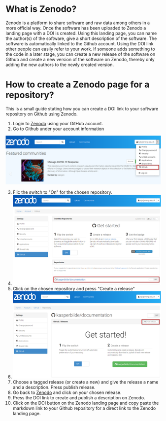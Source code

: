 # What is Zenodo?
Zenodo is a platform to share software and raw data among others in a more official way. Once the software has been uploaded to Zenodo a landing page with a DOI is created. Using this landing page, you can name the author(s) of the software, give a short description of the software. The software is automatically linked to the Github account. Using the DOI link other people can easily refer to your work. If someone adds something to the code in a later stage, you can create a new release of the software on Github and create a new version of the software on Zenodo, thereby only adding the new authors to the newly created version.

# How to create a Zenodo page for a repository?
This is a small guide stating how you can create a DOI link to your software repository on Github using Zenodo.

1. Login to [Zenodo](https://zenodo.org/) using your GitHub account.
2. Go to Github under your account information

  ![Go to Github under your account](zenodo1.png)

3. Flic the switch to "On" for the chosen repository.
  1. ![Flic the switch to "On"](https://github.com/AAU-OpenFOAM/documentation/blob/main/zenodo%20guide/img/zenodo2.png)
4. Click on the chosen repository and press "Create a release"
  1. ![Create a release](https://github.com/AAU-OpenFOAM/documentation/blob/main/zenodo%20guide/img/zenodo3.png)
5. Choose a tagged release (or create a new) and give the release a name and a description. Press publish release.
6. Go back to [Zenodo](https://zenodo.org/) and click on your chosen release.
7. Press the DOI link to create and publish a description on Zenodo.
8. Click on the DOI button on the Zenodo landing page and copy paste the markdown link to your Github repository for a direct link to the Zenodo landing page.
